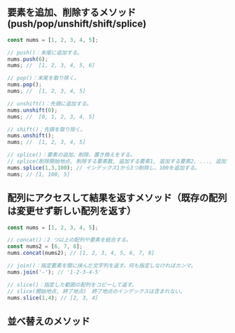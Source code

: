 ## 要素を追加、削除するメソッド(push/pop/unshift/shift/splice)
```javascript
const nums = [1, 2, 3, 4, 5];

// push()：末尾に追加する。
nums.push(6);
nums; //  [1, 2, 3, 4, 5, 6]

// pop()：末尾を取り除く。
nums.pop();
nums; //  [1, 2, 3, 4, 5]

// unshift()：先頭に追加する。
nums.unshift(0);
nums; //  [0, 1, 2, 3, 4, 5]

// shift()：先頭を取り除く。
nums.unshift();
nums; //  [1, 2, 3, 4, 5]

// splice()：要素の追加、削除、置き換えをする。
// splice(削除開始地点, 削除する要素数, 追加する要素1, 追加する要素2, ..., 追加する要素N)
nums.splice(1,3,100); // インデックス1から3つ削除し、100を追加する。
nums; // [1, 100, 5]
```

## 配列にアクセスして結果を返すメソッド（既存の配列は変更せず新しい配列を返す）
```javascript
const nums = [1, 2, 3, 4, 5];

// concat()：2 つ以上の配列や要素を結合する。
const nums2 = [6, 7, 8];
nums.concat(nums2); // [1, 2, 3, 4, 5, 6, 7, 8]

// join()：指定要素を間に挟んだ文字列を返す。何も指定しなければカンマ。
nums.join('-'); // '1-2-3-4-5'

// slice()：指定した範囲の配列をコピーして返す。
// slice(開始地点, 終了地点)　終了地点のインデックスは含まれない。
nums.slice(1,4); // [2, 3, 4]
```
## 並べ替えのメソッド
```javascript

```

